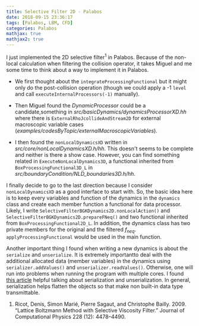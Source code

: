 ```yaml
---
title: Selective Filter 2D - Palabos
date: 2018-09-15 23:36:17
tags: [Palabos, LBM, CFD]
categories: Palabos
mathjax: true
mathjax2: true
---
```


I just implemented the 2D selective filter<sup>1</sup> in Palabos. Because of the non-local calculation when filtering the collision operator, it takes Miguel and me some time to think about a way to implement it in Palabos. 

- We first thought about the `integrateProcessingFunctional` but it might only do the post-collision operation (though we could apply a -1 `level` and call `executeInternalProcessors(-1)` manually). 

- Then Miguel found the *DynamicProcessor* could be a candidate,something in *src/basicDynamics/dynamicsProcessorXD.hh* where there is `ExternalRhoJcollideAndStream2D` for external macroscopic variable cases (*examples/codesByTopic/externalMacroscopicVariables*). 

- I then found the `nonLocalDynamicsXD` written in *src/core/nonLocalDynamicsXD.h/hh*. This doesn't seems to be complete and neither is there a show case. However, you can find something related in `ExecuteNonLocalDynamics3D`, a functional inherited from `BoxProcessingFunctional3D_L` in *src/boundaryCondition/NLD_boundaries3D.h/hh*. 

I finally decide to go to the last direction because I consider `nonLocalDynamicsXD` as a good interface to start with. So, the basic idea here is to keep every variables and function of the dynamics in the `dynamics` class and create each member function a functional for data processor. Likely, I write `SelectiveFilterBGKDynamics2D.nonLocalAction()` and `SelectiveFilterBGKDynamics2D.prepareFNeq()` and two functional inherited from `BoxProcessingFunctional2D_L`. In addition, the dynamics class has two private members for the original and the filtered $f_{neq}$. `applyProcessingFunctional` would be used in the main function.

Another important thing I found when writing a new dynamics is about the `serialize` and `unserialize`. It is extremely importantto deal with the additional allocated data (member variables) in the dynamics using `serializer.addValues()` and `unserializer.readValues()`. Otherwise, one will run into problems when running the program with multiple cores. I found [this article](https://isocpp.org/wiki/faq/serialization) helpful talking about serialization and unserialization. In general, serialization helps flatten the objects so that make non built-in data type transmittable.

1. Ricot, Denis, Simon Marié, Pierre Sagaut, and Christophe Bailly. 2009. “Lattice Boltzmann Method with Selective Viscosity Filter.” Journal of Computational Physics 228 (12): 4478–4490.

